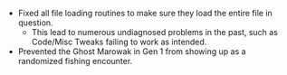 - Fixed all file loading routines to make sure they load the entire file in question.
  - This lead to numerous undiagnosed problems in the past, such as Code/Misc Tweaks failing to work as intended.
- Prevented the Ghost Marowak in Gen 1 from showing up as a randomized fishing encounter.
